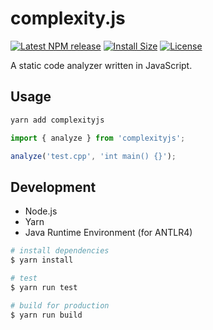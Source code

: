 # complexity.js

[![Latest NPM release][npm-badge]][npm-badge-url]
[![Install Size][npm-size-badge]][npm-size-badge-url]
[![License][license-badge]][license-badge-url]

A static code analyzer written in JavaScript.

## Usage

```bash
yarn add complexityjs
```

```js
import { analyze } from 'complexityjs';

analyze('test.cpp', 'int main() {}');
```

## Development

- Node.js
- Yarn
- Java Runtime Environment (for ANTLR4)

```bash
# install dependencies
$ yarn install

# test
$ yarn run test

# build for production
$ yarn run build
```

[npm-badge]: https://img.shields.io/npm/v/complexityjs.svg
[npm-badge-url]: https://www.npmjs.com/package/complexityjs
[npm-size-badge]: https://packagephobia.now.sh/badge?p=complexityjs
[npm-size-badge-url]: https://packagephobia.now.sh/result?p=complexityjs
[license-badge]: https://img.shields.io/npm/l/complexityjs.svg
[license-badge-url]: ./LICENSE
